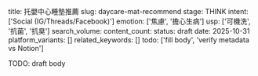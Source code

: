 title: 托嬰中心睡墊推薦
slug: daycare-mat-recommend
stage: THINK
intent: ['Social (IG/Threads/Facebook)']
emotion: ['焦慮', '擔心生病']
usp: ['可機洗', '抗菌', '抗臭']
search_volume: 
content_count: 
status: draft
date: 2025-10-31
platform_variants: []
related_keywords: []
todo: ['fill body', 'verify metadata vs Notion']

TODO: draft body
